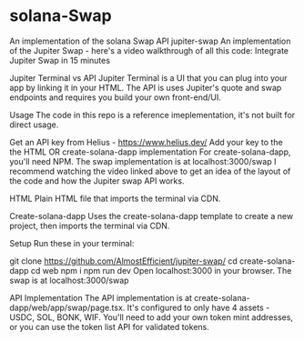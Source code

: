 # solana-Swap
An implementation of the solana Swap API
jupiter-swap
An implementation of the Jupiter Swap - here's a video walkthrough of all this code: Integrate Jupiter Swap in 15 minutes

Jupiter Terminal vs API Jupiter Terminal is a UI that you can plug into your app by linking it in your HTML. The API is uses Jupiter's quote and swap endpoints and requires you build your own front-end/UI.

Usage
The code in this repo is a reference imeplementation, it's not built for direct usage.

Get an API key from Helius - https://www.helius.dev/
Add your key to the the HTML OR create-solana-dapp implementation
For create-solana-dapp, you'll need NPM. The swap implementation is at localhost:3000/swap
I recommend watching the video linked above to get an idea of the layout of the code and how the Jupiter swap API works.

HTML
Plain HTML file that imports the terminal via CDN.

Create-solana-dapp
Uses the create-solana-dapp template to create a new project, then imports the terminal via CDN.

Setup
Run these in your terminal:

git clone https://github.com/AlmostEfficient/jupiter-swap/
cd create-solana-dapp
cd web
npm i
npm run dev
Open localhost:3000 in your browser. The swap is at localhost:3000/swap

API Implementation
The API implementation is at create-solana-dapp/web/app/swap/page.tsx. It's configured to only have 4 assets - USDC, SOL, BONK, WIF. You'll need to add your own token mint addresses, or you can use the token list API for validated tokens.
